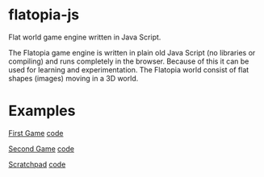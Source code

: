 # flatopia-js
Flat world game engine written in Java Script.

The Flatopia game engine is written in plain old Java Script (no libraries or compiling) and runs completely in the browser. Because of this it can be used for learning and experimentation. The Flatopia world consist of flat shapes (images) moving in a 3D world.

# Examples
[First Game](https://mtruchard.github.io/flatopia-js/examples/firstGame/index.html) [code](examples/firstGame)

[Second Game](https://mtruchard.github.io/flatopia-js/examples/secondGame/index.html) [code](examples/secondGame)

[Scratchpad](https://mtruchard.github.io/flatopia-js/examples/scratchpad/index.html) [code](examples/scratchpad)
